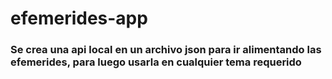 # efemerides-app

### Se crea una api local en un archivo json para ir alimentando las efemerides, para luego usarla en cualquier tema requerido
